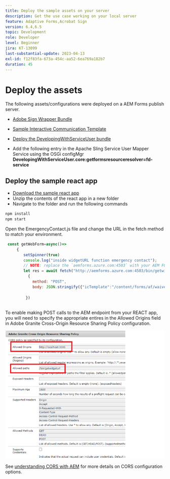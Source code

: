 ```yaml
---
title: Deploy the sample assets on your server
description: Get the use case working on your local server
feature: Adaptive Forms,Acrobat Sign
version: 6.4,6.5
topic: Development
role: Developer
level: Beginner
jira: KT-13099
last-substantial-update: 2023-04-13
exl-id: f12f83fa-673a-454c-aa52-6ea769a182b7
duration: 45
---
```

# Deploy the assets

The following assets/configurations were deployed on a AEM Forms publish server.

* [Adobe Sign Wrapper Bundle](assets/AcrobatSign.core-1.0.0-SNAPSHOT.jar)

* [Sample Interactive Communication Template](assets/waiver-interactive-communication.zip)
* [Deploy the DevelopingWithServiceUser bundle](https://experienceleague.adobe.com/docs/experience-manager-learn/assets/developingwithserviceuser.zip)
* Add the following entry in the Apache Sling Service User Mapper Service using the OSGi configMgr 
**DevelopingWithServiceUser.core:getformsresourceresolver=fd-service**

## Deploy the sample react app

* [Download the sample react app](assets/mult-step-form1.zip)
* Unzip the contents of the react app in a new folder
* Navigate to the folder and run the following commands

``` java
npm install
npm start
```

Open the EmergencyContact.js file and change the URL in the fetch method to match your environment.


```javascript
 const getWebForm=async()=>
     {
        setSpinner(true)
        console.log("inside widgetURL function emergency contact");
        // NOTE: replace the `aemforms.azure.com:4503` with your AEM FORM server
        let res = await fetch("http://aemforms.azure.com:4503/bin/getwidgeturl",
          {
            method: "POST",
            body: JSON.stringify({"icTemplate":"/content/forms/af/waiver/waiver/channels/print","waiver":formData})
                     
         })
 
```

To enable making POST calls to the AEM endpoint from your REACT app, you will need to specify the appropriate entires in the Allowed Origins field in Adobe Granite Cross-Origin Resource Sharing Policy configuration.

![cors-setting](assets/cors-settings.png)

See [understanding CORS with AEM](https://experienceleague.adobe.com/docs/experience-manager-learn/foundation/security/understand-cross-origin-resource-sharing.html) for more details on CORS configuration options.
